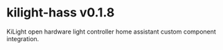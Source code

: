 # kilight-hass v0.1.8
KiLight open hardware light controller home assistant custom component integration.
